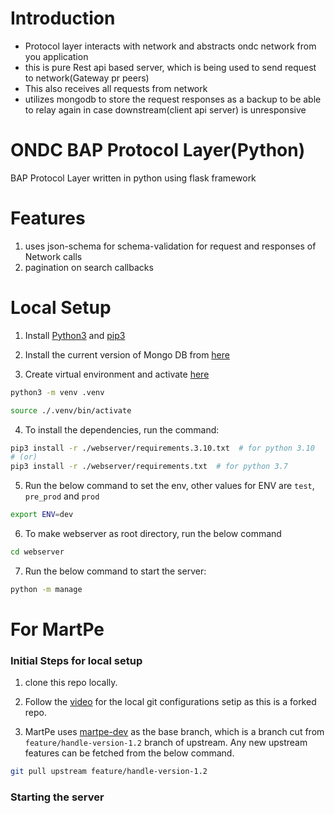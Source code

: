 # Introduction

- Protocol layer interacts with network and abstracts ondc network from you application
- this is pure Rest api based server, which is being used to send request to network(Gateway pr peers)
- This also receives all requests from network
- utilizes mongodb to store the request responses as a backup to be able to relay again in case downstream(client api server) is unresponsive

# ONDC BAP Protocol Layer(Python)

BAP Protocol Layer written in python using flask framework

# Features

1. uses json-schema for schema-validation for request and responses of Network calls
2. pagination on search callbacks

# Local Setup

1. Install [Python3](https://www.python.org/downloads/) and [pip3](https://www.activestate.com/resources/quick-reads/how-to-install-and-use-pip3/)

2. Install the current version of Mongo DB from [here](https://docs.mongodb.com/manual/installation/)

3. Create virtual environment and activate [here](https://docs.python.org/3/library/venv.html)

```bash
python3 -m venv .venv
```

```bash
source ./.venv/bin/activate
```

4. To install the dependencies, run the command: 
```bash
pip3 install -r ./webserver/requirements.3.10.txt  # for python 3.10
# (or)
pip3 install -r ./webserver/requirements.txt  # for python 3.7
```

5. Run the below command to set the env, other values for ENV are `test`, `pre_prod` and `prod`
```bash
export ENV=dev
```

6. To make webserver as root directory, run the below command

```bash
cd webserver
```

7. Run the below command to start the server:

```bash
python -m manage
```


# For MartPe

### Initial Steps for local setup

1. clone this repo locally.

2. Follow the [video](https://www.youtube.com/watch?v=deEYHVpE1c8&ab_channel=FaradayAcademy) for the local git configurations setip as this is a forked repo.

3. MartPe uses <a href="https://github.com/martpe-org/py-protocol-layer/tree/martpe-dev">martpe-dev</a> as the base branch, which is a branch cut from `feature/handle-version-1.2` branch of upstream. Any new upstream features can be fetched from the below command.

```bash
git pull upstream feature/handle-version-1.2
```

### Starting the server
